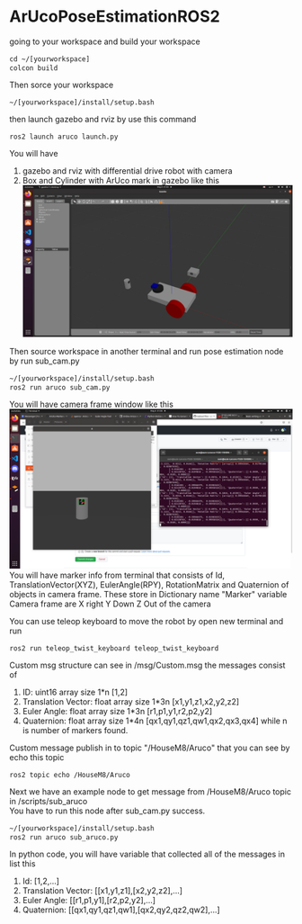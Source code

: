 # ArUcoPoseEstimationROS2
going to your workspace and build your workspace
```
cd ~/[yourworkspace]
colcon build
```
Then sorce your workspace
```
~/[yourworkspace]/install/setup.bash
```
then launch gazebo and rviz by use this command
```
ros2 launch aruco launch.py
```
You will have 
1. gazebo and rviz with differential drive robot with camera
2. Box and Cylinder with ArUco mark in gazebo
like this
![ArUcoPoseEstimationROS2](GazeboExample.png)
    
Then source workspace in another terminal and run pose estimation node by run sub_cam.py
```
~/[yourworkspace]/install/setup.bash
ros2 run aruco sub_cam.py
```
You will have camera frame window like this
![ArUcoPoseEstimationROS2](OpenCameraExample.png)
 You will have marker info from terminal that consists of Id, TranslationVector(XYZ), EulerAngle(RPY), RotationMatrix and Quaternion of objects in camera frame.
 These store in Dictionary name "Marker" variable
 Camera frame are X right Y Down Z Out of the camera
    
 You can use teleop keyboard to move the robot by open new terminal and run
 ```
 ros2 run teleop_twist_keyboard teleop_twist_keyboard
```
    
Custom msg structure can see in /msg/Custom.msg the messages consist of
1. ID: uint16 array size 1*n [1,2]
2. Translation Vector: float array size 1*3n [x1,y1,z1,x2,y2,z2]
3. Euler Angle: float array size 1*3n [r1,p1,y1,r2,p2,y2]
4. Quaternion: float array size 1*4n [qx1,qy1,qz1,qw1,qx2,qx3,qx4]
while n is number of markers found.

Custom message publish in to topic "/HouseM8/Aruco" that you can see by echo this topic
```
ros2 topic echo /HouseM8/Aruco
```
Next we have an example node to get message from /HouseM8/Aruco topic in /scripts/sub_aruco    
You have to run this node after sub_cam.py success.    
```
~/[yourworkspace]/install/setup.bash
ros2 run aruco sub_aruco.py
```
In python code, you will have variable that collected all of the messages in list this
1. Id: [1,2,...]
2. Translation Vector: [[x1,y1,z1],[x2,y2,z2],...]
3. Euler Angle: [[r1,p1,y1],[r2,p2,y2],...]
4. Quaternion: [[qx1,qy1,qz1,qw1],[qx2,qy2,qz2,qw2],...]
